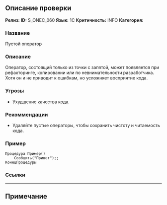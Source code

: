 ## Описание проверки
**Релиз:**
**ID:** S_ONEC_060
**Язык:** 1С
**Критичность:** INFO
**Категория:** 

### Название 
Пустой оператор
### Описание 
Оператор, состоящий только из точки с запятой, может появляется при рефакторинге, копировании или по невнимательности разработчика. Хотя он и не приводит к ошибкам, но усложняет восприятие кода.

### Угрозы 
- Ухудшение качества кода.
### Рекоммендации 
- Удаляйте пустые операторы, чтобы сохранить чистоту и читаемость кода.
### Пример 
``` 
Процедура Пример()
	Сообщить("Привет");;
КонецПроцедуры
``` 
### Ссылки

---
## Примечание
